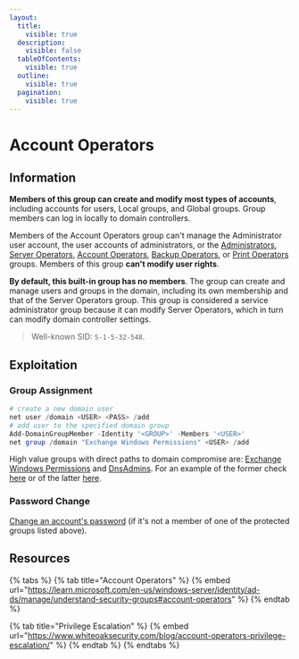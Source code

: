```yaml
---
layout:
  title:
    visible: true
  description:
    visible: false
  tableOfContents:
    visible: true
  outline:
    visible: true
  pagination:
    visible: true
---
```


# Account Operators

## Information

**Members of this group can create and modify most types of accounts**, including accounts for users, Local groups, and Global groups. Group members can log in locally to domain controllers.

Members of the Account Operators group can't manage the Administrator user account, the user accounts of administrators, or the [Administrators](https://learn.microsoft.com/en-us/windows-server/identity/ad-ds/manage/understand-security-groups#administrators), [Server Operators](https://learn.microsoft.com/en-us/windows-server/identity/ad-ds/manage/understand-security-groups#server-operators), [Account Operators](https://learn.microsoft.com/en-us/windows-server/identity/ad-ds/manage/understand-security-groups#account-operators), [Backup Operators](https://learn.microsoft.com/en-us/windows-server/identity/ad-ds/manage/understand-security-groups#backup-operators), or [Print Operators](https://learn.microsoft.com/en-us/windows-server/identity/ad-ds/manage/understand-security-groups#print-operators) groups. Members of this group **can't modify user rights**.

**By default, this built-in group has no members**. The group can create and manage users and groups in the domain, including its own membership and that of the Server Operators group. This group is considered a service administrator group because it can modify Server Operators, which in turn can modify domain controller settings.

> Well-known SID: `S-1-5-32-548`.

## Exploitation

### Group Assignment

```powershell
# create a new domain user
net user /domain <USER> <PASS> /add
# add user to the specified domain group
Add-DomainGroupMember -Identity '<GROUP>' -Members '<USER>'
net group /domain "Exchange Windows Permissions" <USER> /add
```

High value groups with direct paths to domain compromise are: [Exchange Windows Permissions](exchange-windows-permissions.md) and [DnsAdmins](dnsadmins.md). For an example of the former check [here](https://x7331.gitbook.io/boxes/boxes/boxes/easy/forest#sniffing-out-an-attack-path) or of the latter [here](https://x7331.gitbook.io/boxes/boxes/boxes/medium/resolute#elevation-of-privileges).

### Password Change

[Change an account's password](../rights/forcechangepassword.md) (if it's not a member of one of the protected groups listed above).



## Resources

{% tabs %}
{% tab title="Account Operators" %}
{% embed url="https://learn.microsoft.com/en-us/windows-server/identity/ad-ds/manage/understand-security-groups#account-operators" %}
{% endtab %}

{% tab title="Privilege Escalation" %}
{% embed url="https://www.whiteoaksecurity.com/blog/account-operators-privilege-escalation/" %}
{% endtab %}
{% endtabs %}
